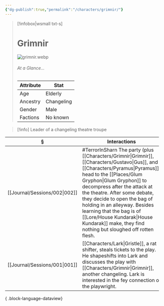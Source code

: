 ```yaml
---
{"dg-publish":true,"permalink":"/characters/grimnir/"}
---
```


> [!infobox|wsmall txt-s]
> # Grimnir
> ![grimnir.webp](/img/user/z_attachments/grimnir.webp) 
> ###### At a Glance...
> | Attribute | Stat |
> | ---- | ---- |
> | Age | Elderly |
> | Ancestry | Changeling |
> | Gender | Male |
> | Factions | No known |

>[!info] Leader of a changeling theatre troupe

| §                                | Interactions                                                                                                                                                                                                                                                                                                                                       |
| -------------------------------- | -------------------------------------------------------------------------------------------------------------------------------------------------------------------------------------------------------------------------------------------------------------------------------------------------------------------------------------------------- |
| [[Journal/Sessions/002\|002]] | #TerrorInSharn The party (plus [[Characters/Grimnir\|Grimnir]], [[Characters/Gustavo\|Gus]], and [[Characters/Pyramus\|Pyramus]]) head to the [[Places/Glum Gryphon\|Glum Gryphon]] to decompress after the attack at the theatre. After some debate, they decide to open the bag of holding in an alleyway. Besides learning that the bag is of [[Lore/House Kundarak\|House Kundarak]] make, they find nothing but sloughed off rotten flesh. |
| [[Journal/Sessions/001\|001]] | [[Characters/Lark\|Gristle]], a rat shifter, steals tickets to the play. He shapeshifts into Lark and discusses the play with [[Characters/Grimnir\|Grimnir]], another changeling. Lark is interested in the fey connection of the playwright.                                                                                                                                    |

{ .block-language-dataview}